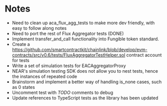 # Notes

- Need to clean up aca_flux_agg_tests to make more dev friendly, with easy to follow along notes
- Need to port the rest of Flux Aggregator tests (DONE)
- Implement transfer_and_call functionality into Fungible token standard.
- Create a https://github.com/smartcontractkit/chainlink/blob/develop/evm-contracts/src/v0.6/tests/FluxAggregatorTestHelper.sol contract account for tests
- Write a set of simulation tests for EACAggregatorProxy
- NEAR's simulation testing SDK does not allow you to nest tests, hence the instances of repeated code
- Brainstorm and implement a better way of handling is_none cases, such as 0 states
- Uncomment test with *TODO* comments to debug
- Update references to TypeScript tests as the library has been updated